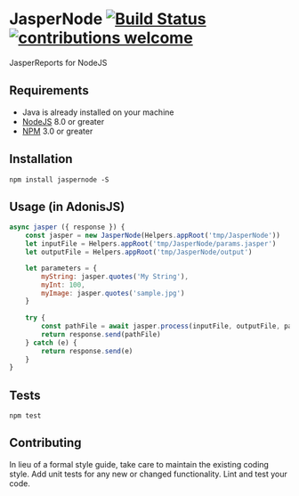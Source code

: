 # JasperNode [![Build Status](https://travis-ci.org/ahmadarif/JasperNode.svg?branch=master)](https://travis-ci.org/ahmadarif/JasperNode) [![contributions welcome](https://img.shields.io/badge/contributions-welcome-brightgreen.svg?style=flat)](https://github.com/ahmadarif/JasperNode/issues)

JasperReports for NodeJS

## Requirements
- Java is already installed on your machine
- [NodeJS](https://nodejs.org/) 8.0 or greater
- [NPM](https://www.npmjs.com/) 3.0 or greater

## Installation
    npm install jaspernode -S

## Usage (in AdonisJS)

```js
async jasper ({ response }) {
    const jasper = new JasperNode(Helpers.appRoot('tmp/JasperNode'))
    let inputFile = Helpers.appRoot('tmp/JasperNode/params.jasper')
    let outputFile = Helpers.appRoot('tmp/JasperNode/output')

    let parameters = {
        myString: jasper.quotes('My String'),
        myInt: 100,
        myImage: jasper.quotes('sample.jpg')
    }
    
    try {   
        const pathFile = await jasper.process(inputFile, outputFile, parameters).execute()
        return response.send(pathFile)
    } catch (e) {
        return response.send(e)
    }
}
```

## Tests
    npm test

## Contributing

In lieu of a formal style guide, take care to maintain the existing coding style. Add unit tests for any new or changed functionality. Lint and test your code.